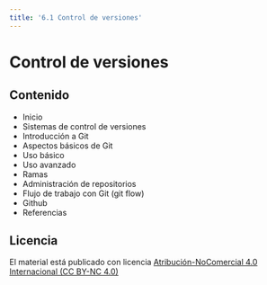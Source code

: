 ```yaml
---
title: '6.1 Control de versiones'
---
```


# Control de versiones

## Contenido

- Inicio
- Sistemas de control de versiones
- Introducción a Git
- Aspectos básicos de Git
- Uso básico
- Uso avanzado
- Ramas
- Administración de repositorios
- Flujo de trabajo con Git (git flow)
- Github
- Referencias

## Licencia

El material está publicado con licencia [Atribución-NoComercial 4.0 Internacional (CC BY-NC 4.0)](https://creativecommons.org/licenses/by-nc/4.0/deed.es)
